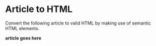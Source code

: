 # Article to HTML

Convert the following article to valid HTML by making use of semantic HTML elements.

**article goes here**